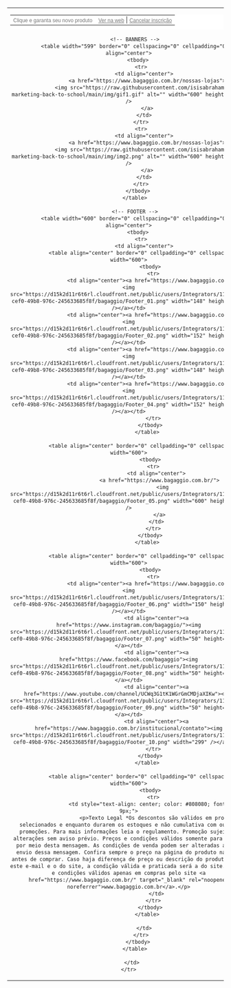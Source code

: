 <html>
  <body>
  
<!-- ALL CONTAINER -->
<table width="600" border="0" cellspacing="0" cellpadding="0" align="center">
  <tbody>
    <tr>
      <td align="center">
        <!-- HEADER -->
        <table width="600" cellpadding="0" cellspacing="0" border="0" align="center" style="background-color: #ffffff; padding-bottom: 10px;">
          <tbody>
            <tr>
              <td align="left"><font color="#767676" face="sans-serif"><span style="font-size: 12px;">Clique e garanta seu novo produto</span></font></td>
              <td align="right"><a href="##preview##" style="font-family: sans-serif; color: #767676; font-size: 9pt;">Ver na web</a> | <a href="##optout##" style="font-family: sans-serif; color: #767676; font-size: 9pt;">Cancelar inscrição</a></td>
            </tr>
          </tbody>
        </table>

        <!-- BANNERS -->
        <table width="599" border="0" cellspacing="0" cellpadding="0" align="center">
          <tbody>
            <tr>
              <td align="center">
                <a href="https://www.bagaggio.com.br/nossas-lojas">
                  <img src="https://raw.githubusercontent.com/isisabraham/email-marketing-back-to-school/main/img/gif1.gif" alt="" width="600" height="1025" />
                </a>
              </td>
            </tr>
            <tr>
              <td align="center">
                <a href="https://www.bagaggio.com.br/nossas-lojas">
                  <img src="https://raw.githubusercontent.com/isisabraham/email-marketing-back-to-school/main/img/img2.png" alt="" width="600" height="1678" />
                </a>
              </td>
            </tr>
          </tbody>
        </table>

        <!-- FOOTER -->
        <table width="600" border="0" cellspacing="0" cellpadding="0" align="center">
          <tbody>
            <tr>
              <td align="center">
                <table align="center" border="0" cellpadding="0" cellspacing="0" width="600">
                  <tbody>
                    <tr>
                      <td align="center"><a href="https://www.bagaggio.com.br/"><img src="https://d15k2d11r6t6rl.cloudfront.net/public/users/Integrators/11600282-cef0-49b8-976c-245633685f8f/bagaggio/Footer_01.png" width="148" height="121" /></a></td>
                      <td align="center"><a href="https://www.bagaggio.com.br/"><img src="https://d15k2d11r6t6rl.cloudfront.net/public/users/Integrators/11600282-cef0-49b8-976c-245633685f8f/bagaggio/Footer_02.png" width="152" height="121" /></a></td>
                      <td align="center"><a href="https://www.bagaggio.com.br/"><img src="https://d15k2d11r6t6rl.cloudfront.net/public/users/Integrators/11600282-cef0-49b8-976c-245633685f8f/bagaggio/Footer_03.png" width="148" height="121" /></a></td>
                      <td align="center"><a href="https://www.bagaggio.com.br/"><img src="https://d15k2d11r6t6rl.cloudfront.net/public/users/Integrators/11600282-cef0-49b8-976c-245633685f8f/bagaggio/Footer_04.png" width="152" height="121" /></a></td>
                    </tr>
                  </tbody>
                </table>

                <table align="center" border="0" cellpadding="0" cellspacing="0" width="600">
                  <tbody>
                    <tr>
                      <td align="center">
                        <a href="https://www.bagaggio.com.br/">
                          <img src="https://d15k2d11r6t6rl.cloudfront.net/public/users/Integrators/11600282-cef0-49b8-976c-245633685f8f/bagaggio/Footer_05.png" width="600" height="61" />
                        </a>
                      </td>
                    </tr>
                  </tbody>
                </table>

                <table align="center" border="0" cellpadding="0" cellspacing="0" width="600">
                  <tbody>
                    <tr>
                      <td align="center"><a href="https://www.bagaggio.com.br/"><img src="https://d15k2d11r6t6rl.cloudfront.net/public/users/Integrators/11600282-cef0-49b8-976c-245633685f8f/bagaggio/Footer_06.png" width="150" height="60" /></a></td>
                      <td align="center"><a href="https://www.instagram.com/bagaggio/"><img src="https://d15k2d11r6t6rl.cloudfront.net/public/users/Integrators/11600282-cef0-49b8-976c-245633685f8f/bagaggio/Footer_07.png" width="50" height="60" /></a></td>
                      <td align="center"><a href="https://www.facebook.com/bagaggio"><img src="https://d15k2d11r6t6rl.cloudfront.net/public/users/Integrators/11600282-cef0-49b8-976c-245633685f8f/bagaggio/Footer_08.png" width="50" height="61" /></a></td>
                      <td align="center"><a href="https://www.youtube.com/channel/UCWq3G1tK1WGrGmCMDjaXIKw"><img src="https://d15k2d11r6t6rl.cloudfront.net/public/users/Integrators/11600282-cef0-49b8-976c-245633685f8f/bagaggio/Footer_09.png" width="50" height="61" /></a></td>
                      <td align="center"><a href="https://www.bagaggio.com.br/institucional/contato"><img src="https://d15k2d11r6t6rl.cloudfront.net/public/users/Integrators/11600282-cef0-49b8-976c-245633685f8f/bagaggio/Footer_10.png" width="299" /></a></td>
                    </tr>
                  </tbody>
                </table>

                <table align="center" border="0" cellpadding="0" cellspacing="0" width="600">
                  <tbody>
                    <tr>
                      <td style="text-align: center; color: #808080; font-size: 9px;">
                        <p>Texto Legal *Os descontos são válidos em produtos selecionados e enquanto durarem os estoques e não cumulativa com outras promoções. Para mais informações leia o regulamento. Promoção sujeita a alterações sem aviso prévio. Preços e condições válidos somente para compra por meio desta mensagem. As condições de venda podem ser alteradas após o envio dessa mensagem. Confira sempre o preço na página do produto na loja antes de comprar. Caso haja diferença de preço ou descrição do produto entre este e-mail e o do site, a condição válida e praticada será a do site. Preços e condições válidos apenas em compras pelo site <a href="https://www.bagaggio.com.br/" target="_blank" rel="noopener noreferrer">www.bagaggio.com.br</a>.</p>
                      </td>
                    </tr>
                  </tbody>
                </table>

              </td>
            </tr>
          </tbody>
        </table>

      </td>
    </tr>
  </tbody>
</table>
<!-- END ALL CONTAINER -->

  </body>
</html>
